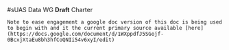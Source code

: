 #sUAS Data WG **Draft** Charter

    Note to ease engagement a google doc version of this doc is being used to begin with and it the current primary source available [here](https://docs.google.com/document/d/1WXppdfJ5SGojf-0BcxjXtaEu8bh3hfCoQNIi54v6xyI/edit)


